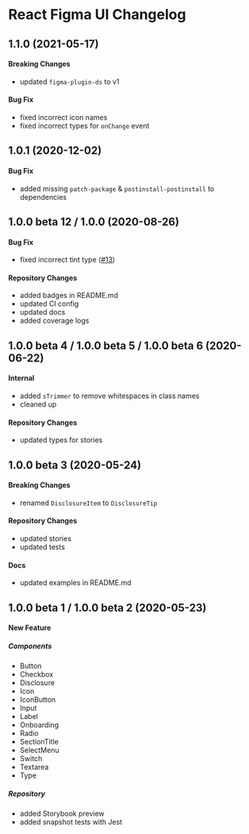 # React Figma UI Changelog

## 1.1.0 (2021-05-17)

#### Breaking Changes

- updated `figma-plugin-ds` to v1

#### Bug Fix

- fixed incorrect icon names
- fixed incorrect types for `onChange` event

## 1.0.1 (2020-12-02)

#### Bug Fix

- added missing `patch-package` & `postinstall-postinstall` to dependencies

## 1.0.0 beta 12 / 1.0.0 (2020-08-26)

#### Bug Fix

- fixed incorrect tint type ([#13](https://github.com/JB1905/react-figma-ui/issues/13))

#### Repository Changes

- added badges in README.md
- updated CI config
- updated docs
- added coverage logs

## 1.0.0 beta 4 / 1.0.0 beta 5 / 1.0.0 beta 6 (2020-06-22)

#### Internal

- added `sTrimmer` to remove whitespaces in class names
- cleaned up

#### Repository Changes

- updated types for stories

## 1.0.0 beta 3 (2020-05-24)

#### Breaking Changes

- renamed `DisclosureItem` to `DisclosureTip`

#### Repository Changes

- updated stories
- updated tests

#### Docs

- updated examples in README.md

## 1.0.0 beta 1 / 1.0.0 beta 2 (2020-05-23)

#### New Feature

##### Components

- Button
- Checkbox
- Disclosure
- Icon
- IconButton
- Input
- Label
- Onboarding
- Radio
- SectionTitle
- SelectMenu
- Switch
- Textarea
- Type

##### Repository

- added Storybook preview
- added snapshot tests with Jest
